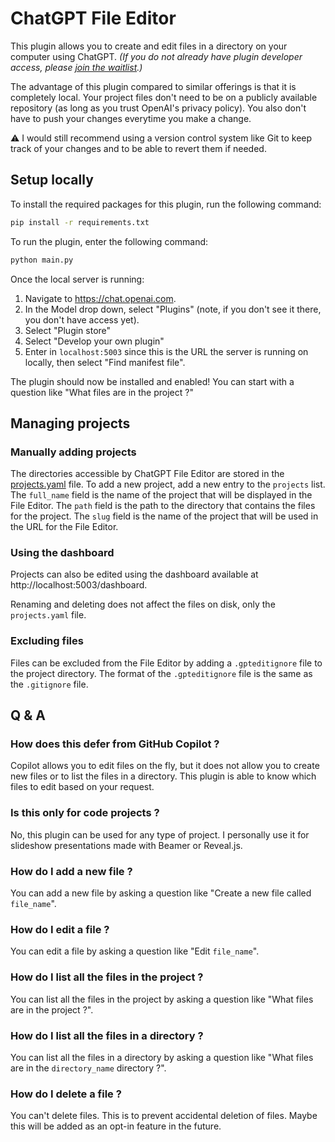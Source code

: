 # ChatGPT File Editor

This plugin allows you to create and edit files in a directory on your computer using ChatGPT.
_(If you do not already have plugin developer access, please [join the waitlist](https://openai.com/waitlist/plugins).)_

The advantage of this plugin compared to similar offerings is that it is completely local.
Your project files don't need to be on a publicly available repository (as long as you trust OpenAI's privacy policy).
You also don't have to push your changes everytime you make a change.

⚠️ I would still recommend using a version control system like Git to keep track of your changes and to be able to revert them if needed.

## Setup locally

To install the required packages for this plugin, run the following command:

```bash
pip install -r requirements.txt
```

To run the plugin, enter the following command:

```bash
python main.py
```

Once the local server is running:

1. Navigate to https://chat.openai.com. 
2. In the Model drop down, select "Plugins" (note, if you don't see it there, you don't have access yet).
3. Select "Plugin store"
4. Select "Develop your own plugin"
5. Enter in `localhost:5003` since this is the URL the server is running on locally, then select "Find manifest file".

The plugin should now be installed and enabled! You can start with a question like "What files are in the project ?" 

## Managing projects

### Manually adding projects

The directories accessible by ChatGPT File Editor are stored in the [projects.yaml](projects.yaml) file.
To add a new project, add a new entry to the `projects` list.
The `full_name` field is the name of the project that will be displayed in the File Editor.
The `path` field is the path to the directory that contains the files for the project.
The `slug` field is the name of the project that will be used in the URL for the File Editor.

### Using the dashboard

Projects can also be edited using the dashboard available at http://localhost:5003/dashboard.

Renaming and deleting does not affect the files on disk, only the `projects.yaml` file.

### Excluding files

Files can be excluded from the File Editor by adding a `.gpteditignore` file to the project directory.
The format of the `.gpteditignore` file is the same as the `.gitignore` file.

## Q & A

### How does this defer from GitHub Copilot ?

Copilot allows you to edit files on the fly, but it does not allow you to create new files or to list the files in a directory.
This plugin is able to know which files to edit based on your request.

### Is this only for code projects ?

No, this plugin can be used for any type of project.
I personally use it for slideshow presentations made with Beamer or Reveal.js.

### How do I add a new file ?

You can add a new file by asking a question like "Create a new file called `file_name`".

### How do I edit a file ?

You can edit a file by asking a question like "Edit `file_name`".

### How do I list all the files in the project ?

You can list all the files in the project by asking a question like "What files are in the project ?".

### How do I list all the files in a directory ?

You can list all the files in a directory by asking a question like "What files are in the `directory_name` directory ?".

### How do I delete a file ?

You can't delete files.
This is to prevent accidental deletion of files.
Maybe this will be added as an opt-in feature in the future.
